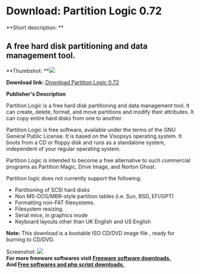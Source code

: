 # Download: Partition Logic 0.72

**Short description: **

## A free hard disk partitioning and data management tool.

  
**Thumbshot: **![](http://www.freewarefiles.com/screenshot/partitionlogic_md.gif)   
  
**Download link:** [Download Partition Logic 0.72](http://freesoftwares.boysofts.com/Partition-Logic_program_18078.html)  
  

**Publisher's Description**  
  

Partition Logic is a free hard disk partitioning and data management tool. It
can create, delete, format, and move partitions and modify their attributes.
It can copy entire hard disks from one to another.

Partition Logic is free software, available under the terms of the GNU General
Public License. It is based on the Visopsys operating system. It boots from a
CD or floppy disk and runs as a standalone system, independent of your regular
operating system.

Partition Logic is intended to become a free alternative to such commercial
programs as Partition Magic, Drive Image, and Norton Ghost.

Partition logic does not currently support the following:

  * Partitioning of SCSI hard disks 
  * Non MS-DOS/MBR-style partition tables (i.e. Sun, BSD, EFI/GPT) 
  * Formatting non-FAT filesystems. 
  * Filesystem resizing. 
  * Serial mice, in graphics mode 
  * Keyboard layouts other than UK English and US English 

**Note:** This download is a bootable ISO CD/DVD image file , ready for burning to CD/DVD. 

  
  
Screenshot: ![](http://www.freewarefiles.com/screenshot/partitionlogic.gif)  
**For more freeware softwares visit [Freeware software downloads.](http://freesoftwares.boysofts.com/)**   
**And [Free softwares and php script downloads.](http://www.boysofts.com/)**

